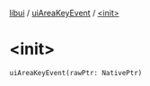 [libui](../index.md) / [uiAreaKeyEvent](index.md) / [&lt;init&gt;](./-init-.md)

# &lt;init&gt;

`uiAreaKeyEvent(rawPtr: NativePtr)`